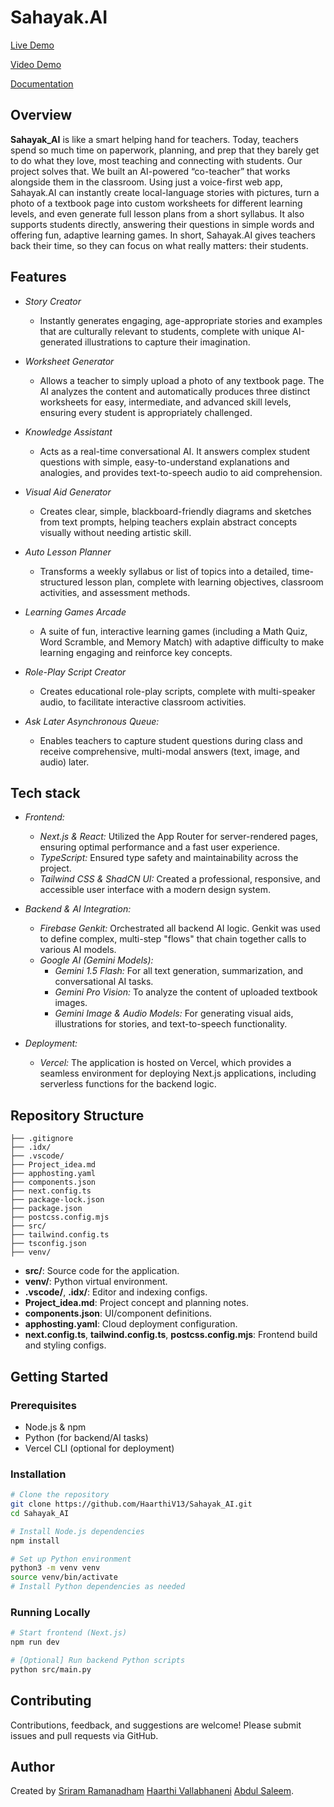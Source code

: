 # Sahayak.AI

[Live Demo](https://sahayak-ai-flax.vercel.app/)

[Video Demo](https://drive.google.com/file/d/1wu_saMlWdvXc6e-Oju-TayDv3zUvPz5R/view?usp=sharing)

[Documentation](https://github.com/HaarthiV13/Sahayak_AI/blob/main/sahayak_ai_documentation.pdf)
## Overview

**Sahayak_AI** is like a smart helping hand for teachers. Today, teachers spend so much time on paperwork, planning, and prep that they barely get to do what they love, most teaching and connecting with students. Our project solves that. We built an AI-powered “co-teacher” that works alongside them in the classroom. Using just a voice-first web app, Sahayak.AI can instantly create local-language stories with pictures, turn a photo of a textbook page into custom worksheets for different learning levels, and even generate full lesson plans from a short syllabus. It also supports students directly, answering their questions in simple words and offering fun, adaptive learning games. In short, Sahayak.AI gives teachers back their time, so they can focus on what really matters: their students.

## Features
*   *Story Creator*
    *   Instantly generates engaging, age-appropriate stories and examples that are culturally relevant to students, complete with unique AI-generated illustrations to capture their imagination.

*   *Worksheet Generator*
    *   Allows a teacher to simply upload a photo of any textbook page. The AI analyzes the content and automatically produces three distinct worksheets for easy, intermediate, and advanced skill levels, ensuring every student is appropriately challenged.

*   *Knowledge Assistant*
    *   Acts as a real-time conversational AI. It answers complex student questions with simple, easy-to-understand explanations and analogies, and provides text-to-speech audio to aid comprehension.

*   *Visual Aid Generator*
    *   Creates clear, simple, blackboard-friendly diagrams and sketches from text prompts, helping teachers explain abstract concepts visually without needing artistic skill.

*   *Auto Lesson Planner*
    *   Transforms a weekly syllabus or list of topics into a detailed, time-structured lesson plan, complete with learning objectives, classroom activities, and assessment methods.

*   *Learning Games Arcade*
    *   A suite of fun, interactive learning games (including a Math Quiz, Word Scramble, and Memory Match) with adaptive difficulty to make learning engaging and reinforce key concepts.
      
*   *Role-Play Script Creator*
    *   Creates educational role-play scripts, complete with multi-speaker audio, to facilitate interactive classroom activities.
      
*   *Ask Later Asynchronous Queue:*
    *    Enables teachers to capture student questions during class and receive comprehensive, multi-modal answers (text, image, and audio) later.
## Tech stack
*   *Frontend:*
    *   *Next.js & React:* Utilized the App Router for server-rendered pages, ensuring optimal performance and a fast user experience.
    *   *TypeScript:* Ensured type safety and maintainability across the project.
    *   *Tailwind CSS & ShadCN UI:* Created a professional, responsive, and accessible user interface with a modern design system.

*   *Backend & AI Integration:*
    *   *Firebase Genkit:* Orchestrated all backend AI logic. Genkit was used to define complex, multi-step "flows" that chain together calls to various AI models.
    *   *Google AI (Gemini Models):*
        *   *Gemini 1.5 Flash:* For all text generation, summarization, and conversational AI tasks.
        *   *Gemini Pro Vision:* To analyze the content of uploaded textbook images.
        *   *Gemini Image & Audio Models:* For generating visual aids, illustrations for stories, and text-to-speech functionality.

*   *Deployment:*
    *   *Vercel:* The application is hosted on Vercel, which provides a seamless environment for deploying Next.js applications, including serverless functions for the backend logic.
## Repository Structure

```
├── .gitignore
├── .idx/
├── .vscode/
├── Project_idea.md
├── apphosting.yaml
├── components.json
├── next.config.ts
├── package-lock.json
├── package.json
├── postcss.config.mjs
├── src/
├── tailwind.config.ts
├── tsconfig.json
├── venv/
```

- **src/**: Source code for the application.
- **venv/**: Python virtual environment.
- **.vscode/**, **.idx/**: Editor and indexing configs.
- **Project_idea.md**: Project concept and planning notes.
- **components.json**: UI/component definitions.
- **apphosting.yaml**: Cloud deployment configuration.
- **next.config.ts**, **tailwind.config.ts**, **postcss.config.mjs**: Frontend build and styling configs.

## Getting Started

### Prerequisites

- Node.js & npm
- Python (for backend/AI tasks)
- Vercel CLI (optional for deployment)

### Installation

```bash
# Clone the repository
git clone https://github.com/HaarthiV13/Sahayak_AI.git
cd Sahayak_AI

# Install Node.js dependencies
npm install

# Set up Python environment
python3 -m venv venv
source venv/bin/activate
# Install Python dependencies as needed
```

### Running Locally

```bash
# Start frontend (Next.js)
npm run dev

# [Optional] Run backend Python scripts
python src/main.py
```

## Contributing

Contributions, feedback, and suggestions are welcome! Please submit issues and pull requests via GitHub.


## Author

Created by [Sriram Ramanadham](https://github.com/sriram0328)  [Haarthi Vallabhaneni](https://github.com/HaarthiV13)  [Abdul Saleem](https://github.com/ShaikAbdulSaleem).
